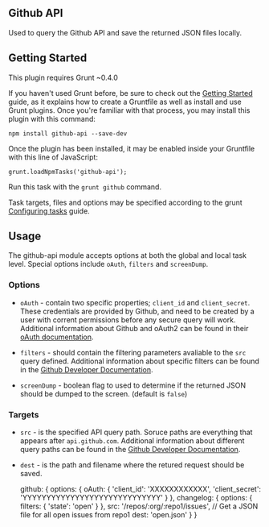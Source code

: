 ## Github API

Used to query the Github API and save the returned JSON files locally.

## Getting Started

This plugin requires Grunt ~0.4.0

If you haven't used Grunt before, be sure to check out the [Getting Started](http://gruntjs.com/getting-started) guide, as it explains how to create a Gruntfile as well as install and use Grunt plugins. Once you're familiar with that process, you may install this plugin with this command:

    npm install github-api --save-dev

Once the plugin has been installed, it may be enabled inside your Gruntfile with this line of JavaScript:

    grunt.loadNpmTasks('github-api');

Run this task with the `grunt github` command.

Task targets, files and options may be specified according to the grunt [Configuring tasks](http://gruntjs.com/configuring-tasks) guide.

## Usage

The github-api module accepts options at both the global and local task level. Special options include `oAuth`, `filters` and `screenDump`.

### Options

- `oAuth` - contain two specific properties; `client_id` and `client_secret`. These credentials are provided by Github, and need to be created by a user with corrent permissions before any secure query will work. Additional information about Github and oAuth2 can be found in their [oAuth documentation](http://developer.github.com/v3/oauth/).

- `filters` - should contain the filtering parameters avaliable to the `src` query defined. Additional information about specific filters can be found in the [Github Developer Documentation](http://developer.github.com/).

- `screenDump` - boolean flag to used to determine if the returned JSON should be dumped to the screen. (default is `false`)

### Targets

- `src` - is the specified API query path. Soruce paths are everything that appears after `api.github.com`. Additional information about different query paths can be found in the [Github Developer Documentation](http://developer.github.com/).

- `dest` - is the path and filename where the retured request should be saved.

    github: {
        options: {
            oAuth: {
                'client_id': 'XXXXXXXXXXXX',
                'client_secret': 'YYYYYYYYYYYYYYYYYYYYYYYYYYYYY'
            }
        },
        changelog: {
            options: {
                filters: {
                    'state': 'open'
                }
            },
            src: '/repos/:org/:repo1/issues', // Get a JSON file for all open issues from repo1
            dest: 'open.json'
        }
    }

